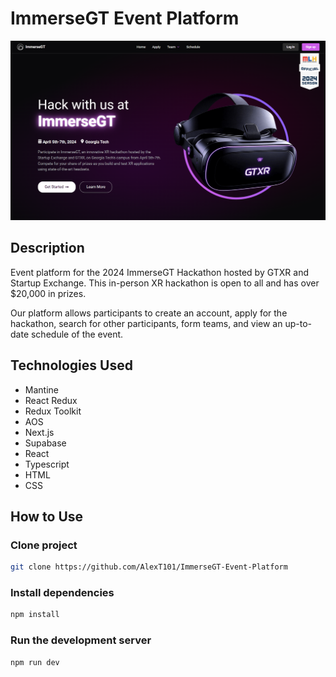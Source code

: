 # ImmerseGT Event Platform

<img src="./public/Landing.png"/>

## Description

Event platform for the 2024 ImmerseGT Hackathon hosted by GTXR and Startup Exchange. This in-person XR hackathon is open to all and has over $20,000 in prizes.

Our platform allows participants to create an account, apply for the hackathon, search for other participants, form teams, and view an up-to-date schedule of the event.

## Technologies Used

- Mantine
- React Redux
- Redux Toolkit
- AOS
- Next.js
- Supabase
- React
- Typescript
- HTML
- CSS

## How to Use

### Clone project

```bash
git clone https://github.com/AlexT101/ImmerseGT-Event-Platform
```

### Install dependencies

```bash
npm install
```

### Run the development server

```bash
npm run dev
```
